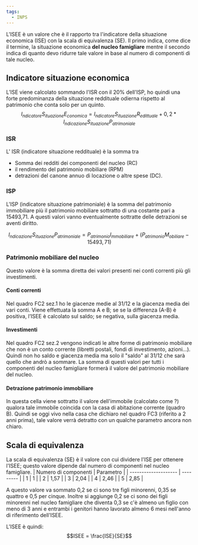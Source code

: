 ```yaml
---
tags:
  - INPS
---
```

L'ISEE è un valore che è il rapporto tra l'indicatore della situazione economica (ISE) con la scala di equivalenza (SE).
Il primo indica, come dice il termine, la situazione economica **del nucleo famigliare** mentre il secondo indica di quanto devo ridurre tale valore in base al numero di componenti di tale nucleo.

## Indicatore situazione economica

L’ISE viene calcolato sommando l'ISR con il 20% dell'ISP, ho quindi una forte predominanza della situazione reddituale odierna rispetto al patrimonio che conta solo per un quinto.
$$ I_{ndicatore}S_{ituazione}E_{conomica}= I_{ndicatore}S_{ituazione}R_{edittuale} + 0,2*I_{ndicazione}S_{ituazione}P_{atrimoniale} $$

### ISR
L' ISR (indicatore situazione reddituale) è la somma tra
* Somma dei redditi dei componenti del nucleo (RC)
* il rendimento del patrimonio mobiliare (RPM)
* detrazioni del canone annuo di locazione o altre spese (DC).

### ISP
L'ISP (indicatore situazione patrimoniale) è la somma del patrimonio immobiliare più il patrimonio mobiliare sottratto di una costante pari a 15493,71. A questi valori vanno eventualmente sottratte delle detrazioni se aventi diritto.

$$I_{ndicazione}S_{ituazione}P_{atrimoniale}=P_{atrimonio}I_{mmobiliare}+(P_{atrimonio}M_{obiliare}-15493,71)$$

### Patrimonio mobiliare del nucleo
Questo valore è la somma diretta dei valori presenti nei conti correnti più gli investimenti.
#### Conti correnti
Nel quadro FC2 sez.1 ho le giacenze medie al 31/12 e la giacenza media dei vari conti.
Viene effettuata la somma A e B; se se la differenza (A-B) è positiva, l’ISEE è calcolato sul saldo; se negativa, sulla giacenza media.
#### Investimenti
Nel quadro FC2 sez.2 vengono indicati le altre forme di patrimonio mobiliare che non è un conto corrente (libretti postali, fondi di investimento, azioni…).
Quindi non ho saldo e giacenza media ma solo il "saldo" al 31/12 che sarà quello che andrò a sommare.
La somma di questi valori per tutti i componenti del nucleo famigliare formerà il valore del patrimonio mobiliare del nucleo.

#### Detrazione patrimonio immobiliare
In questa cella viene sottratto il valore dell'immobile (calcolato come ?) qualora tale immobile coincida con la casa di abitazione corrente (quadro B).
Quindi se oggi vivo nella casa che dichiaro nel quadro FC3 (riferito a 2 anni prima), tale valore verrà detratto con un qualche parametro ancora non chiaro.

## Scala di equivalenza

La scala di equivalenza (SE) è il valore con cui dividere l'ISE per ottenere l'ISEE; questo valore dipende dal numero di componenti nel nucleo famigliare.
| Numero di componenti | Parametro |
| -------------------- | --------- |
| 1                    | 1         |
| 2                    | 1,57      |
| 3                    | 2,04      |
| 4                    | 2,46      |
| 5                    | 2,85      |

A questo valore va sommato 0,2 se ci sono tre figli minorenni, 0,35 se quattro e 0,5 per cinque.
Inoltre si aggiunge 0,2 se ci sono dei figli minorenni nel nucleo famigliare che diventa 0,3 se c'è almeno un figlio con meno di 3 anni e entrambi i genitori hanno lavorato almeno 6 mesi nell'anno di riferimento dell'ISEE.

L'ISEE è quindi:
$$ISEE = \frac{ISE}{SE}$$